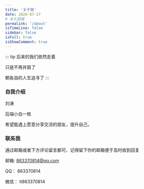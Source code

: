 ```yaml
---
title: '关于我'
date: 2020-07-27
# 永久链接
permalink: '/about'
isTimeLine: false
sidebar: false
isFull: true
isShowComment: true
---
```


::: tip
后来的我们依然走着

只是不再并肩了

朝各自的人生追寻了
:::

<!-- <AutoInput/> -->

<!-- ## 移步新blog

点击[zhangyujie.top](https://zhangyujie.top) -->

### 自我介绍
刘涛

后端小白一枚

希望能遇上愿意分享交流的朋友，提升自己。

### 联系我
通过邮箱或者下方评论留言都可，记得留下你的邮箱便于及时收到回复

邮箱: 863370814@qq.com

QQ： 863370814

微信： lt863370814

